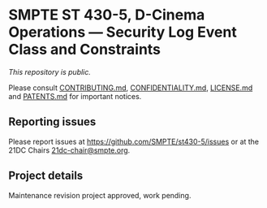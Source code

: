 # SMPTE ST 430-5, D-Cinema Operations — Security Log Event Class and Constraints

_This repository is public._ 

Please consult [CONTRIBUTING.md](./CONTRIBUTING.md), [CONFIDENTIALITY.md](./CONFIDENTIALITY.md), [LICENSE.md](./LICENSE.md) and [PATENTS.md](./PATENTS.md) for important notices.

## Reporting issues

Please report issues at <https://github.com/SMPTE/st430-5/issues> or at the 21DC Chairs <21dc-chair@smpte.org>.

## Project details

Maintenance revision project approved, work pending.
